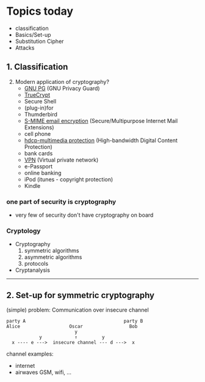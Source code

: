 # Topics today  
- classification  
- Basics/Set-up  
- Substitution Cipher  
- Attacks  

## 1. **Classification**
2. Modern application of cryptography?
	- [GNU PG](https://en.wikipedia.org/wiki/GNU_Privacy_Guard) (GNU Privacy Guard)
	- [TrueCrypt](https://en.wikipedia.org/wiki/TrueCrypt)
	- Secure Shell
	- (plug-in)for
	- Thumderbird
	- [S-MIME email encryption](https://docs.microsoft.com/en-us/exchange/security-and-compliance/smime-exo/smime-exo) (Secure/Multipurpose Internet Mail Extensions)
	- cell phone
	- [hdcp-multimedia protection](https://en.wikipedia.org/wiki/High-bandwidth_Digital_Content_Protection) (High-bandwidth Digital Content Protection)
	- bank cards
	- [VPN](https://en.wikipedia.org/wiki/Virtual_private_network) (Virtual private network)
	- e-Passport
	- online banking
	- iPod (itunes - copyright protection)
	- Kindle

### one part of security is cryptography
* very few of security don't have cryptography on board


### Cryptology
* Cryptography
	1. symmetric algorithms
	2. asymmetric algorithms
	3. protocols
* Cryptanalysis

---

## 2. Set-up for symmetric cryptography  
(simple) problem: Communication over insecure channel  
```
party A                                    party B  
Alice                  Oscar                 Bob  
                         y  
            y            ↑         y	
  x	---- e --->  insecure channel --- d --->  x  
```


channel examples:    
- internet  
- airwaves GSM, wifi, ...  





















